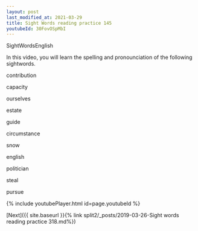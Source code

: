 ```yaml
---
layout: post
last_modified_at: 2021-03-29
title: Sight Words reading practice 145
youtubeId: 30FovOSpMbI
---
```

 
 
SightWordsEnglish

In this video, you will learn the spelling and pronounciation of the following sightwords.

contribution

capacity

ourselves

estate

guide

circumstance

snow

english

politician

steal

pursue



{% include youtubePlayer.html id=page.youtubeId %}
 
 

[Next]({{ site.baseurl }}{% link  split2/_posts/2019-03-26-Sight words reading practice 318.md%})
 
